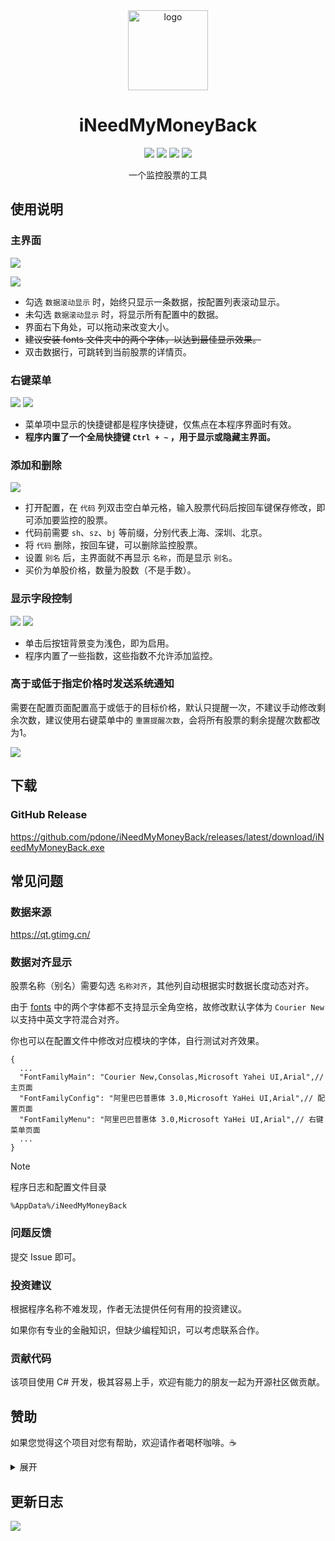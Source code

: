 <div align="center">

<img alt="logo" src="assets/inmmb.png" width=128 height=128>
<h1>iNeedMyMoneyBack</h1>

[![](https://img.shields.io/github/release/pdone/iNeedMyMoneyBack?style=for-the-badge)](https://github.com/pdone/iNeedMyMoneyBack/releases/latest)
[![](https://img.shields.io/github/downloads/pdone/iNeedMyMoneyBack/total?style=for-the-badge)](https://github.com/pdone/iNeedMyMoneyBack/releases)
[![](https://img.shields.io/github/stars/pdone/iNeedMyMoneyBack?style=for-the-badge)](https://github.com/pdone/iNeedMyMoneyBack/stargazers)
[![](https://img.shields.io/github/issues/pdone/iNeedMyMoneyBack?style=for-the-badge)](https://github.com/pdone/iNeedMyMoneyBack/issues)

一个监控股票的工具

</div>

## 使用说明

### 主界面

![](assets/inmmb_0.gif)

![](assets/inmmb_1.gif)

- 勾选 `数据滚动显示` 时，始终只显示一条数据，按配置列表滚动显示。
- 未勾选 `数据滚动显示` 时，将显示所有配置中的数据。
- 界面右下角处，可以拖动来改变大小。
- ~~建议安装 fonts 文件夹中的两个字体，以达到最佳显示效果。~~
- 双击数据行，可跳转到当前股票的详情页。

### 右键菜单

![](assets/inmmb_menu1.png)
![](assets/inmmb_menu2.png)

- 菜单项中显示的快捷键都是程序快捷键，仅焦点在本程序界面时有效。
- **程序内置了一个全局快捷键 `Ctrl + ~` ，用于显示或隐藏主界面。**

### 添加和删除

![](assets/inmmb_add.gif)

- 打开配置，在 `代码` 列双击空白单元格，输入股票代码后按回车键保存修改，即可添加要监控的股票。
- 代码前需要 `sh`、`sz`、`bj` 等前缀，分别代表上海、深圳、北京。
- 将 `代码` 删除，按回车键，可以删除监控股票。
- 设置 `别名` 后，主界面就不再显示 `名称`，而是显示 `别名`。
- 买价为单股价格，数量为股数（不是手数）。

### 显示字段控制

![](assets/inmmb_more1.png)
![](assets/inmmb_more2.png)

- 单击后按钮背景变为浅色，即为启用。
- 程序内置了一些指数，这些指数不允许添加监控。

### 高于或低于指定价格时发送系统通知

需要在配置页面配置高于或低于的目标价格，默认只提醒一次，不建议手动修改剩余次数，建议使用右键菜单中的 `重置提醒次数`，会将所有股票的剩余提醒次数都改为1。

![](assets/inmmb_balloon_tip.png)

## 下载

### GitHub Release

https://github.com/pdone/iNeedMyMoneyBack/releases/latest/download/iNeedMyMoneyBack.exe

## 常见问题

### 数据来源

https://qt.gtimg.cn/

### 数据对齐显示

股票名称（别名）需要勾选 `名称对齐`，其他列自动根据实时数据长度动态对齐。

由于 [fonts](/fonts/) 中的两个字体都不支持显示全角空格，故修改默认字体为 `Courier New` 以支持中英文字符混合对齐。

你也可以在配置文件中修改对应模块的字体，自行测试对齐效果。

```
{
  ...
  "FontFamilyMain": "Courier New,Consolas,Microsoft Yahei UI,Arial",// 主页面
  "FontFamilyConfig": "阿里巴巴普惠体 3.0,Microsoft YaHei UI,Arial",// 配置页面
  "FontFamilyMenu": "阿里巴巴普惠体 3.0,Microsoft YaHei UI,Arial",// 右键菜单页面
  ...
}
```

> [!note]
> 程序日志和配置文件目录
> ```
> %AppData%/iNeedMyMoneyBack
> ```

### 问题反馈

提交 Issue 即可。

### 投资建议

根据程序名称不难发现，作者无法提供任何有用的投资建议。

如果你有专业的金融知识，但缺少编程知识，可以考虑联系合作。

### 贡献代码

该项目使用 C# 开发，极其容易上手，欢迎有能力的朋友一起为开源社区做贡献。

## 赞助

如果您觉得这个项目对您有帮助，欢迎请作者喝杯咖啡。☕

<details>
<summary>展开</summary>

![](https://raw.githubusercontent.com/pdone/static/master/img/donate/zfb_wx.jpg)

</details>

## 更新日志

[![](https://img.shields.io/badge/updete-record-fedcba?style=for-the-badge)](/Update.md)
